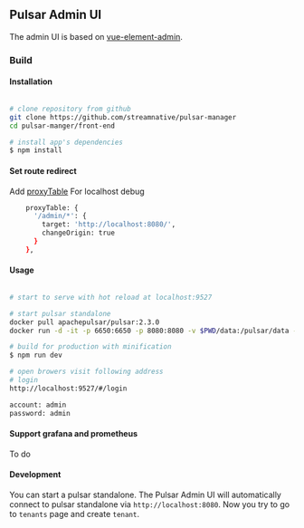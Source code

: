 ## Pulsar Admin UI

The admin UI is based on [vue-element-admin](https://panjiachen.github.io/vue-element-admin/#/dashboard).

### Build

#### Installation


```bash

# clone repository from github
git clone https://github.com/streamnative/pulsar-manager
cd pulsar-manger/front-end

# install app's dependencies
$ npm install

```

#### Set route redirect
Add [proxyTable](https://github.com/streamnative/pulsar-manager/blob/master/front-end/config/index.js)
For localhost debug
```bash
    proxyTable: {
      '/admin/*': {
        target: 'http://localhost:8080/',
        changeOrigin: true
      }
    },
```

#### Usage

```bash

# start to serve with hot reload at localhost:9527

# start pulsar standalone
docker pull apachepulsar/pulsar:2.3.0
docker run -d -it -p 6650:6650 -p 8080:8080 -v $PWD/data:/pulsar/data --name pulsar-standalone apachepulsar/pulsar:2.3.0 bin/pulsar standalone

# build for production with minification
$ npm run dev

# open browers visit following address
# login
http://localhost:9527/#/login

account: admin
password: admin

```

#### Support grafana and prometheus
To do 

#### Development

You can start a pulsar standalone. The Pulsar Admin UI will automatically connect to pulsar standalone via `http://localhost:8080`. Now you try to go to `tenants` page and create `tenant`.